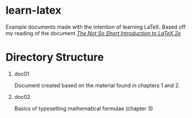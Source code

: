 # learn-latex
Example documents made with the intention of learning LaTeX. Based off my reading of the document [*The Not So Short Introduction to LaTeX 2e*](https://tobi.oetiker.ch/lshort/lshort.pdf)

# Directory Structure
1. doc01

   Document created based on the material found in chapters 1 and 2.

2. doc02

   Basics of typesetting mathematical formulae (chapter 3)
